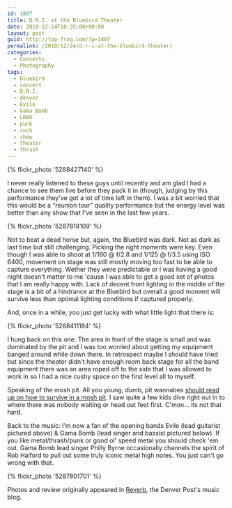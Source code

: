 ```yaml
---
id: 1807
title: D.R.I. at the Bluebird Theater
date: 2010-12-24T10:35:08+00:00
layout: post
guid: http://top-frog.com/?p=1807
permalink: /2010/12/24/d-r-i-at-the-bluebird-theater/
categories:
  - Concerts
  - Photography
tags:
  - bluebird
  - concert
  - D.R.I.
  - denver
  - Evile
  - Gama Bomb
  - LRBO
  - punk
  - rock
  - show
  - theater
  - thrash
---
```


{% flickr_photo '5288427140' %}

I never really listened to these guys until recently and am glad I had a chance to see them live before they pack it in (though, judging by this performance they've got a lot of time left in them). I was a bit worried that this would be a &#8220;reunion tour&#8221; quality performance but the energy level was better than any show that I've seen in the last few years.



{% flickr_photo '5287818109' %}

Not to beat a dead horse but, again, the Bluebird was dark. Not as dark as last time but still challenging. Picking the right moments were key. Even though I was able to shoot at 1/160 @ f/2.8 and 1/125 @ f/3.5 using ISO 6400, movement on stage was still mostly moving too fast to be able to capture everything. Wether they were predictable or I was having a good night doesn't matter to me 'cause I was able to get a good set of photos that I am really happy with. Lack of decent front lighting in the middle of the stage is a bit of a hindrance at the Bluebird but overall a good moment will survive less than optimal lighting conditions if captured properly.

And, once in a while, you just get lucky with what little light that there is:

{% flickr_photo '5288411184' %}

I hung back on this one. The area in front of the stage is small and was dominated by the pit and I was too worried about getting my equipment banged around while down there. In retrospect maybe I should have tried but since the theater didn't have enough room back stage for all the band equipment there was an area roped off to the side that I was allowed to work in so I had a nice cushy space on the first level all to myself.

Speaking of the mosh pit. All you young, dumb, pit wannabes [should read up on how to survive in a mosh pit](http://www.altx.com/interzones/gangsta/mosh.html). I saw quite a few kids dive right out in to where there was nobody waiting or head out feet first. C'mon… its not that hard.

Back to the music: I'm now a fan of the opening bands Evile (lead guitarist pictured above) & Gama Bomb (lead singer and bassist pictured below). If you like metal/thrash/punk or good ol' speed metal you should check 'em out. Gama Bomb lead singer Philly Byrne occasionally channels the spirit of Rob Halford to pull out some truly iconic metal high notes. You just can't go wrong with that.

{% flickr_photo '5287801701' %}

Photos and review originally appeared in <a href="http://www.heyreverb.com/2010/12/19/photo-essay-d-r-i-the-bluebird-theater-2/">Reverb</a>, the Denver Post's music blog.
